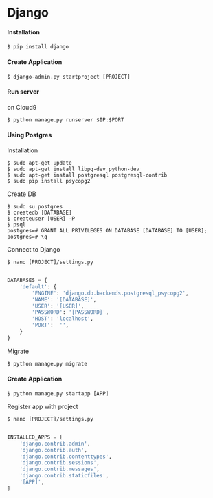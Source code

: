 Django
======

#### Installation

    $ pip install django

#### Create Application

    $ django-admin.py startproject [PROJECT]
    

#### Run server

on Cloud9

    $ python manage.py runserver $IP:$PORT
    
#### Using Postgres

Installation 

    $ sudo apt-get update
    $ sudo apt-get install libpq-dev python-dev
    $ sudo apt-get install postgresql postgresql-contrib
    $ sudo pip install psycopg2

Create DB

    $ sudo su postgres
    $ createdb [DATABASE]
    $ createuser [USER] -P
    $ psql
    postgres=# GRANT ALL PRIVILEGES ON DATABASE [DATABASE] TO [USER];
    postgres=# \q

Connect to Django

    $ nano [PROJECT]/settings.py

``` python

DATABASES = {
    'default': {
        'ENGINE': 'django.db.backends.postgresql_psycopg2',
        'NAME': '[DATABASE]',
        'USER': '[USER]',
        'PASSWORD': '[PASSWORD]',
        'HOST': 'localhost',
        'PORT':  '',
    }
}

```

Migrate

    $ python manage.py migrate
    
    
#### Create Application

    $ python manage.py startapp [APP]

Register app with project

    $ nano [PROJECT]/settings.py

```python

INSTALLED_APPS = [
    'django.contrib.admin',
    'django.contrib.auth',
    'django.contrib.contenttypes',
    'django.contrib.sessions',
    'django.contrib.messages',
    'django.contrib.staticfiles',
    '[APP]',
]

```

